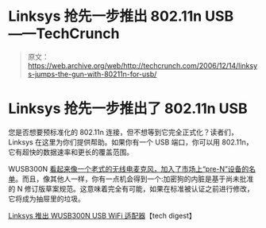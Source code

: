 # Linksys 抢先一步推出 802.11n USB——TechCrunch

> 原文：<https://web.archive.org/web/http://techcrunch.com/2006/12/14/linksys-jumps-the-gun-with-80211n-for-usb/>

# Linksys 抢先一步推出了 802.11n USB

您是否想要预标准化的 802.11n 连接，但不想等到它完全正式化？读者们，Linksys 在这里为你们提供帮助。如果你有一个 USB 端口，你可以用 802.11n，它有超快的数据速率和更长的覆盖范围。

WUSB300N [看起来像一个老式的无线电麦克风，加入了市场上“pre-N”设备的名单](https://web.archive.org/web/20201128112627/http://crunchgear.com/?s=802.11n)。而且，像其他人一样，你有一点机会得到一个:加密狗的内脏是基于尚未批准的 N 修订版草案规范。这意味着完全有可能，如果在标准被认证之前进行修改，它将成为抽屉里的垃圾。

[Linksys 推出 WUSB300N USB WiFi 适配器](https://web.archive.org/web/20201128112627/http://techdigest.tv/2006/12/linksys_release.html)【tech digest】